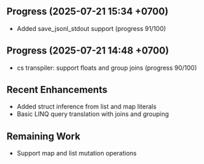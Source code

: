 ## Progress (2025-07-21 15:34 +0700)
- Added save_jsonl_stdout support (progress 91/100)

## Progress (2025-07-21 14:48 +0700)
- cs transpiler: support floats and group joins (progress 90/100)

## Recent Enhancements
- Added struct inference from list and map literals
- Basic LINQ query translation with joins and grouping

## Remaining Work
- Support map and list mutation operations
